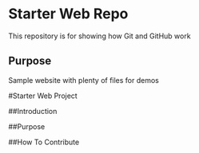 # Starter Web Repo

This repository is for showing how Git and GitHub work

## Purpose

Sample website with plenty of files for demos

#Starter Web Project

##Introduction

##Purpose

##How To Contribute